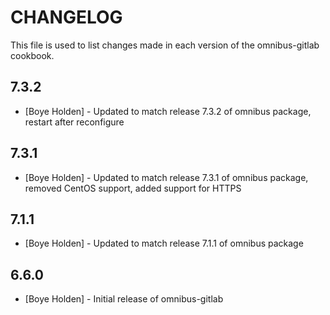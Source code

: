 CHANGELOG
=========

This file is used to list changes made in each version of the omnibus-gitlab cookbook.

7.3.2
-----
- [Boye Holden] - Updated to match release 7.3.2 of omnibus package, restart after reconfigure

7.3.1
-----
- [Boye Holden] - Updated to match release 7.3.1 of omnibus package, removed CentOS support, added support for HTTPS

7.1.1
-----
- [Boye Holden] - Updated to match release 7.1.1 of omnibus package

6.6.0
-----
- [Boye Holden] - Initial release of omnibus-gitlab
